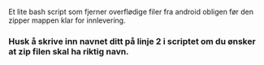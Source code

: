 Et lite bash script som fjerner overflødige filer fra android obligen før den zipper mappen klar for innlevering.


###  Husk å skrive inn navnet ditt på linje 2 i scriptet om du ønsker at zip filen skal ha riktig navn.
